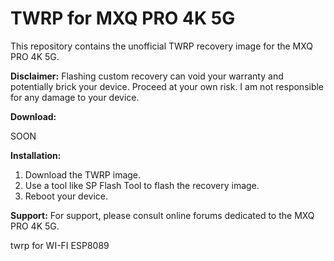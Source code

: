 # TWRP for MXQ PRO 4K 5G

This repository contains the unofficial TWRP recovery image for the MXQ PRO 4K 5G.

**Disclaimer:**  Flashing custom recovery can void your warranty and potentially brick your device. Proceed at your own risk. I am not responsible for any damage to your device.

**Download:**

SOON

**Installation:**

1.  Download the TWRP image.
2.  Use a tool like SP Flash Tool to flash the recovery image.
3.  Reboot your device.


**Support:**
For support, please consult online forums dedicated to the MXQ PRO 4K 5G.

twrp for WI-FI ESP8089
